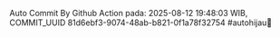 Auto Commit By Github Action pada: 2025-08-12 19:48:03 WIB, COMMIT_UUID 81d6ebf3-9074-48ab-b821-0f1a78f32754 #autohijau🗿
